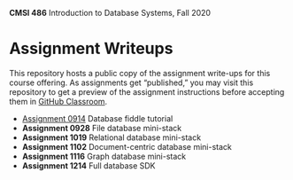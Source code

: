 **CMSI 486** Introduction to Database Systems, Fall 2020

# Assignment Writeups
This repository hosts a public copy of the assignment write-ups for this course offering. As assignments get “published,” you may visit this repository to get a preview of the assignment instructions before accepting them in [GitHub Classroom](https://classroom.github.com).

- [Assignment 0914](./fiddle-tutorial.md) Database fiddle tutorial
- **Assignment 0928** File database mini-stack
- **Assignment 1019** Relational database mini-stack
- **Assignment 1102** Document-centric database mini-stack
- **Assignment 1116** Graph database mini-stack
- **Assignment 1214** Full database SDK

